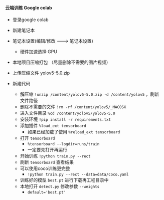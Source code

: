 

#### 云端训练 Google colab



- 登录google colab
- 新建笔记本
- 笔记本设置(编辑/修改 ---> 笔记本设置)
  - 硬件加速选择  GPU

- 本地项目压缩打包  （尽量删除不需要的图片视频）

- 上传压缩文件 yolov5-5.0.zip

- 新建代码
  - 解压缩  `!unzip /content/yolov5-5.0.zip -d /content/yolov5` ，刷新文件路径
  - 删除不需要的文件 `!rm -rf /content/yolov5/_MACOSX`
  - 进入文件目录 `%cd /content/yolov5/yolov5-5.0`
  - 安装环境 `!pip install -r requirements.txt`
  - 添加插件 `%load_ext tensorboard`
    - 如果已经加载了使用 `%reload_ext tensorboard`
  - 打开  `tensorboard`
    - `%tensorboard --logdir=runs/train`
    - 一定要先打开再运行
  - 开始训练 `!python train.py --rect`
  - 刷新 `tensorboard` 查看结果
  - 可以使用coco训练更完整
    - `!python train.py --rect --data=data/coco.yaml`
  - 训练好的模型 `best.pt` 进行下载再工程目录中
  - 本地打开 `detect.py` 修改参数 `--weights` 
    -  `default='best.pt'`